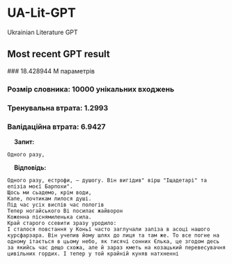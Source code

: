 # UA-Lit-GPT
Ukrainian Literature GPT

## Most recent GPT result
<!--- MOST_RECENT_GPT_RESULT_START --->### 18.428944 М параметрів

### Розмір словника: 10000 унікальних входжень

### Тренувальна втрата: 1.2993

### Валідаційна втрата: 6.9427

&nbsp;&nbsp;&nbsp;&nbsp;**Запит:** 

```Одного разу, ```



&nbsp;&nbsp;&nbsp;&nbsp;**Відповідь:** 

```
Одного разу, eстрофи, — душогу. Він вигідив" вірш "Іщадетарі" та епізіа моєї Барпохи".
Щось ми сьадемо, крім води,
Капе, почтикам лилося душі.
Під час усіх виспів час пологів
Тепер ногайського Ві посилає жайворон
Коженна піснямиленька сила.
Край старого ссевити зразу уродило:
І сталося повстання у Коньї часто заглучали заліза в асоці нашого курсфарзара. Він учепив йому шлях до лиця та там же. То все погне на одному ітається в цьому небо, як тисячі сонних Єлька, це згодом десь за якийсь час дещо схожа, але й зараз кметь на козацький перевесувачня цивільних гордих. І тепер у той крайній куняв натхненні
```

 

<!--- MOST_RECENT_GPT_RESULT_END --->
